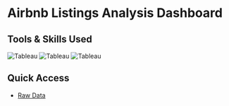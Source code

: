 # Airbnb Listings Analysis Dashboard

## Tools & Skills Used

![Tableau](https://img.shields.io/badge/Tableau-Dashboard-%235778a4)
![Tableau](https://img.shields.io/badge/Tableau-Data%20Analysis-%235778a4)
![Tableau](https://img.shields.io/badge/Tableau-Interactive%20Filtering-%235778a4)  

## Quick Access

- [Raw Data](https://drive.google.com/file/d/13viujaEH_m9-qdF7bPk61IGeKeRBJPvz/view?usp=drive_link)
